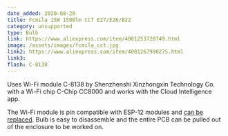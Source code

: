 ```yaml
---
date_added: 2020-08-20
title: Fcmila 15W 1500lm CCT E27/E26/B22 
category: unsupported
type: Bulb
link: https://www.aliexpress.com/item/4001253720749.html
image: /assets/images/fcmila_cct.jpg
link2: https://www.aliexpress.com/item/4001267990275.html
link3: 
flash: C-8138 
---
```

Uses Wi-Fi module C-8138 by Shenzhenshi Xinzhongxin Technology Co. with a Wi-Fi chip C-Chip CC8000 and works with the Cloud Intelligence app.

The Wi-Fi module is pin compatible with ESP-12 modules and [can be replaced](https://blakadder.com/frankenstein-saturday-3/). Bulb is easy to disassemble and the entire PCB can be pulled out of the enclosure to be worked on.
